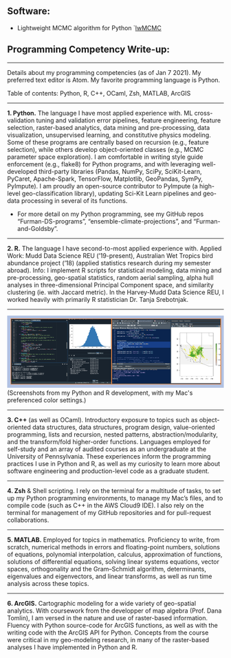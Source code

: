 ## Software:

* Lightweight MCMC algorithm for Python `[lwMCMC](https://pypi.org/project/lwMCMC/)


## Programming Competency Write-up:

---

Details about my programming competencies (as of Jan 7 2021). My preferred text editor is Atom. My favorite programming language is Python.  

Table of contents: Python, R, C++, OCaml, Zsh, MATLAB, ArcGIS

---

**1. Python.** The language I have most applied experience with. ML cross-validation tuning and validation error pipelines, feature engineering, feature selection, raster-based analytics, data mining and pre-processing, data visualization, unsupervised learning, and constitutive physics modeling. Some of these programs are centrally based on recursion (e.g., feature selection), while others develop object-oriented classes (e.g., MCMC parameter space exploration). I am comfortable in writing style guide enforcement (e.g., flake8) for Python programs, and with leveraging well-developed third-party libraries (Pandas, NumPy, SciPy, SciKit-Learn, PyCaret, Apache-Spark, TensorFlow, Matplotlib, GeoPandas, SymPy, PyImpute). I am proudly an open-source contributor to PyImpute (a high-level geo-classification library), updating Sci-Kit Learn pipelines and geo-data processing in several of its functions. 

* For more detail on my Python programming, see my GitHub repos “Furman-DS-programs”, “ensemble-climate-projections”, and “Furman-and-Goldsby”.

---

**2. R.** The language I have second-to-most applied experience with. Applied Work: Mudd Data Science REU (’19-present), Australian Wet Tropics bird abundance project (’18) (applied statistics research during my semester abroad). Info: I implement R scripts for statistical modeling, data mining and pre-processing, geo-spatial statistics, random aerial sampling, alpha hull analyses in three-dimensional Principal Component space, and similarity clustering (ie. with Jaccard metric). In the Harvey-Mudd Data Science REU, I worked heavily with primarily R statistician Dr. Tanja Srebotnjak.

---

<img src="images/programming3.png" class="center">
(Screenshots from my Python and R development, with my Mac's preferenced color settings.)

---

**3. C++** (as well as OCaml). Introductory exposure to topics such as object-oriented data structures, data structures, program design, value-oriented programming, lists and recursion, nested patterns, abstraction/modularity, and the transform/fold higher-order functions. Languages employed for self-study and an array of audited courses as an undergraduate at the University of Pennsylvania. These experiences inform the programming practices I use in Python and R, as well as my curiosity to learn more about software engineering and production-level code as a graduate student. 

---

**4. Zsh** & Shell scripting. I rely on the terminal for a multitude of tasks, to set up my Python programming environments, to manage my Mac’s files, and to compile code (such as C++ in the AWS Cloud9 IDE). I also rely on the terminal for management of my GitHub repositories and for pull-request collaborations. 

---

**5. MATLAB.** Employed for topics in mathematics. Proficiency to write, from scratch, numerical methods in errors and floating-point numbers, solutions of equations, polynomial interpolation, calculus, approximation of functions, solutions of differential equations, solving linear systems equations, vector spaces, orthogonality and the Gram–Schmidt algorithm, determinants, eigenvalues and eigenvectors, and linear transforms, as well as run time analysis across these topics. 
 
---

**6. ArcGIS.** Cartographic modeling for a wide variety of geo-spatial analytics. With coursework from the developper of map algebra (Prof. Dana Tomlin), I am versed in the nature and use of raster-based information. Fluency with Python source-code for ArcGIS functions, as well as with the writing code with the ArcGIS API for Python. Concepts from the course were critical in my geo-modeling research, in many of the raster-based analyses I have implemented in Python and R. 


